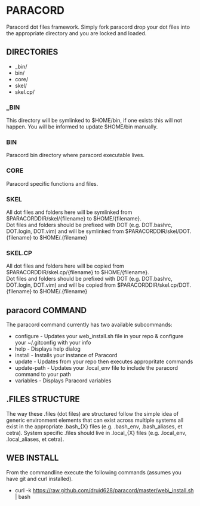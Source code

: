# PARACORD

Paracord dot files framework. Simply fork paracord drop your dot files into the
 appropriate directory and you are locked and loaded.

## DIRECTORIES

 * \_bin/
 * bin/
 * core/
 * skel/
 * skel.cp/


### \_BIN
This directory will be symlinked to $HOME/bin, if one exists this will not happen. You will be informed
to update $HOME/bin manually.

### BIN
Paracord bin directory where paracord executable lives.  

### CORE
Paracord specific functions and files.  

### SKEL
All dot files and folders here will be symlinked from $PARACORDDIR/skel/{filename} to $HOME/{filename}.  
Dot files and folders should be prefixed with DOT (e.g. DOT.bashrc, DOT.login, DOT.vim) and will be
symlinked from $PARACORDDIR/skel/DOT.{filename} to $HOME/.{filename}

### SKEL.CP
All dot files and folders here will be copied from $PARACORDDIR/skel.cp/{filename} to $HOME/{filename}.  
Dot files and folders should be prefixed with DOT (e.g. DOT.bashrc, DOT.login, DOT.vim) and will be
copied from $PARACORDDIR/skel.cp/DOT.{filename} to $HOME/.{filename}


## paracord COMMAND

The paracord command currently has two available subcommands:
 
 * configure      - Updates your web\_install.sh file in your repo & configure your ~/.gitconfig with your info
 * help           - Displays help dialog
 * install        - Installs your instance of Paracord
 * update         - Updates from your repo then executes appropritate commands
 * update-path    - Updates your .local\_env file to include the paracord command to your path
 * variables      - Displays Paracord variables

## .FILES STRUCTURE

The way these .files (dot files) are structured follow the simple idea of generic environment elements
that can exist across multiple systems all exist in the appropriate .bash\_{X} files (e.g. .bash\_env, 
.bash\_aliases, et cetra). System specific .files should live in .local\_{X} files (e.g. .local\_env,
.local\_aliases, et cetra). 

## WEB INSTALL

From the commandline execute the following commands (assumes you have git and curl installed).

 * curl -k https://raw.github.com/druid628/paracord/master/web\_install.sh | bash


